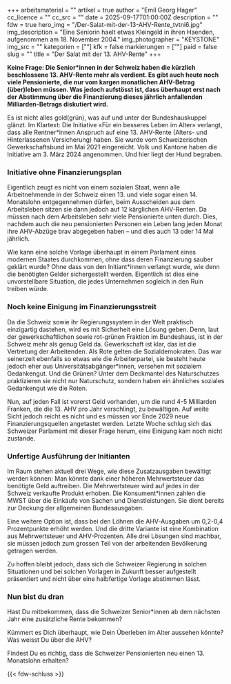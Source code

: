 +++
arbeitsmaterial = ""
artikel = true
author = "Emil Georg Hager"
cc_licence = ""
cc_src = ""
date = 2025-09-17T01:00:00Z
description = ""
fdw = true
hero_img = "/Der-Salat-mit-der-13-AHV-Rente_tvtni6.jpg"
img_description = "Eine Seniorin haelt etwas Kleingeld in ihren Haenden, aufgenommen am 18. November 2004."
img_photographer = "KEYSTONE"
img_src = ""
kategorien = [""]
kfk = false
markierungen = [""]
paid = false
slug = ""
title = "Der Salat mit der 13. AHV-Rente"
+++

**Keine Frage: Die Senior*innen in der Schweiz haben die kürzlich beschlossene 13. AHV-Rente mehr als verdient. Es gibt auch heute noch viele Pensionierte, die nur vom kargen monatlichen AHV-Betrag (über)leben müssen. Was jedoch aufstösst ist, dass überhaupt erst nach der Abstimmung über die Finanzierung dieses jährlich anfallenden Milliarden-Betrags diskutiert wird.**

Es ist nicht alles gold(grün), was auf und unter der Bundeshauskuppel glänzt. Im Klartext: Die Initiative «Für ein besseres Leben im Alter» verlangt, dass alle Rentner*innen Anspruch auf eine 13. AHV-Rente (Alters- und Hinterlassenen Versicherung) haben. Sie wurde vom Schweizerischen Gewerkschaftsbund im Mai 2021 eingereicht. Volk und Kantone haben die Initiative am 3. März 2024 angenommen. Und hier liegt der Hund begraben.

### Initiative ohne Finanzierungsplan

Eigentlich zeugt es nicht von einem sozialen Staat, wenn alle Arbeitnehmende in der Schweiz einen 13. und viele sogar einen 14. Monatslohn entgegennehmen dürfen, beim Ausscheiden aus dem Arbeitsleben sitzen sie dann jedoch auf 12 kärglichen AHV-Renten. Da müssen nach dem Arbeitsleben sehr viele Pensionierte unten durch. Dies, nachdem auch die neu pensionierten Personen ein Leben lang jeden Monat ihre AHV-Abzüge brav abgegeben haben – und dies auch 13 oder 14 Mal jährlich.

Wie kann eine solche Vorlage überhaupt in einem Parlament eines modernen Staates durchkommen, ohne dass deren Finanzierung sauber geklärt wurde? Ohne dass von den Initiant*innen verlangt wurde, wie denn die benötigten Gelder sichergestellt werden. Eigentlich ist dies eine unvorstellbare Situation, die jedes Unternehmen sogleich in den Ruin treiben würde. 

### Noch keine Einigung im Finanzierungsstreit

Da die Schweiz sowie ihr Regierungssystem in der Welt praktisch einzigartig dastehen, wird es mit Sicherheit eine Lösung geben. Denn, laut der gewerkschaftlichen sowie rot-grünen Fraktion im Bundeshaus, ist in der Schweiz mehr als genug Geld da. Gewerkschaft ist klar, das ist die Vertretung der Arbeitenden. Als Rote gelten die Sozialdemokraten. Das war seinerzeit ebenfalls so etwas wie die Arbeiterpartei, sie besteht heute jedoch eher aus Universitätsabgänger*innen, versehen mit sozialem Gedankengut. Und die Grünen? Unter dem Deckmantel des Naturschutzes praktizieren sie nicht nur Naturschutz, sondern haben ein ähnliches soziales Gedankengut wie die Roten.

Nun, auf jeden Fall ist vorerst Geld vorhanden, um die rund 4-5 Milliarden Franken, die die 13. AHV pro Jahr verschlingt, zu bewältigen. Auf weite Sicht jedoch reicht es nicht und es müssen vor Ende 2029 neue Finanzierungsquellen angetastet werden. Letzte Woche schlug sich das Schweizer Parlament mit dieser Frage herum, eine Einigung kam noch nicht zustande.

### Unfertige Ausführung der Initianten

Im Raum stehen aktuell drei Wege, wie diese Zusatzausgaben bewältigt werden können: Man könnte dank einer höheren Mehrwertsteuer das benötigte Geld auftreiben. Die Mehrwertsteuer wird auf jedes in der Schweiz verkaufte Produkt erhoben. Die Konsument*innen zahlen die MWST über die Einkäufe von Sachen und Dienstleistungen. Sie dient bereits zur Deckung der allgemeinen Bundesausgaben. 

Eine weitere Option ist, dass bei den Löhnen die AHV-Ausgaben um 0,2-0,4 Prozentpunkte erhöht werden. Und die dritte Variante ist eine Kombination aus Mehrwertsteuer und AHV-Prozenten. Alle drei Lösungen sind machbar, sie müssen jedoch zum grossen Teil von der arbeitenden Bevölkerung getragen werden.

Zu hoffen bleibt jedoch, dass sich die Schweizer Regierung in solchen Situationen und bei solchen Vorlagen in Zukunft besser aufgestellt präsentiert und nicht über eine halbfertige Vorlage abstimmen lässt. 

### Nun bist du dran

Hast Du mitbekommen, dass die Schweizer Senior*innen ab dem nächsten Jahr eine zusätzliche Rente bekommen?

Kümmert es Dich überhaupt, wie Dein Überleben im Alter aussehen könnte?Was weisst Du über die AHV?

Findest Du es richtig, dass die Schweizer Pensionierten neu einen 13. Monatslohn erhalten?

{{< fdw-schluss >}}